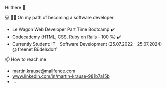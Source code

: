 Hi there 👋


💻 👨‍🎓 On my path of becoming a software developer.
- Le Wagon Web Developer Part Time Bootcamp ✔️
- Codecademy (HTML, CSS, Ruby on Rails - 100 %) ✔️
- Currently Student: IT - Software Development (25.07.2022 - 25.07.2024) @ freenet Büdelsdorf


📫 How to reach me
- martin.krause@mailfence.com
- www.linkedin.com/in/martin-krause-981b7a15b
- ...
